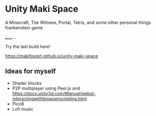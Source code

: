 # Unity Maki Space

A Minecraft, The Witness, Portal, Tetris, and some other personal things frankenstein game

*ₗₘₐₒ...*

Try the last build here!

https://makifoxgirl.github.io/unity-maki-space

## Ideas for myself

- Shader blocks
- P2P multiplayer using Peer.js and https://docs.unity3d.com/Manual/webgl-interactingwithbrowserscripting.html
- Pico8
- Lofi music
